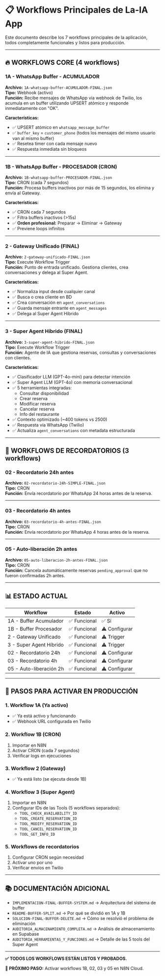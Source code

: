# 📋 Workflows Principales de La-IA App

Este documento describe los 7 workflows principales de la aplicación, todos completamente funcionales y listos para producción.

---

## 🔥 WORKFLOWS CORE (4 workflows)

### 1A - WhatsApp Buffer - ACUMULADOR
**Archivo:** `1A-whatsapp-buffer-ACUMULADOR-FINAL.json`  
**Tipo:** Webhook (activo)  
**Función:** Recibe mensajes de WhatsApp vía webhook de Twilio, los acumula en un buffer utilizando UPSERT atómico y responde inmediatamente con "OK".

**Características:**
- ✅ UPSERT atómico en `whatsapp_message_buffer`
- ✅ `buffer_key` = `customer_phone` (todos los mensajes del mismo usuario van al mismo buffer)
- ✅ Resetea timer con cada mensaje nuevo
- ✅ Respuesta inmediata sin bloqueos

---

### 1B - WhatsApp Buffer - PROCESADOR (CRON)
**Archivo:** `1B-whatsapp-buffer-PROCESADOR-FINAL.json`  
**Tipo:** CRON (cada 7 segundos)  
**Función:** Procesa buffers inactivos por más de 15 segundos, los elimina y envía al Gateway.

**Características:**
- ✅ CRON cada 7 segundos
- ✅ Filtra buffers inactivos (>15s)
- ✅ **Orden profesional:** Preparar → Eliminar → Gateway
- ✅ Previene loops infinitos

---

### 2 - Gateway Unificado (FINAL)
**Archivo:** `2-gateway-unificado-FINAL.json`  
**Tipo:** Execute Workflow Trigger  
**Función:** Punto de entrada unificado. Gestiona clientes, crea conversaciones y delega al Super Agent.

**Características:**
- ✅ Normaliza input desde cualquier canal
- ✅ Busca o crea cliente en BD
- ✅ Crea conversación en `agent_conversations`
- ✅ Guarda mensaje entrante en `agent_messages`
- ✅ Delega al Super Agent Híbrido

---

### 3 - Super Agent Híbrido (FINAL)
**Archivo:** `3-super-agent-hibrido-FINAL.json`  
**Tipo:** Execute Workflow Trigger  
**Función:** Agente de IA que gestiona reservas, consultas y conversaciones con clientes.

**Características:**
- ✅ Clasificador LLM (GPT-4o-mini) para detectar intención
- ✅ Super Agent LLM (GPT-4o) con memoria conversacional
- ✅ 5 herramientas integradas:
  - Consultar disponibilidad
  - Crear reserva
  - Modificar reserva
  - Cancelar reserva
  - Info del restaurante
- ✅ Contexto optimizado (~400 tokens vs 2500)
- ✅ Respuesta vía WhatsApp (Twilio)
- ✅ Actualiza `agent_conversations` con metadata estructurada

---

## 🔔 WORKFLOWS DE RECORDATORIOS (3 workflows)

### 02 - Recordatorio 24h antes
**Archivo:** `02-recordatorio-24h-SIMPLE-FINAL.json`  
**Tipo:** CRON  
**Función:** Envía recordatorio por WhatsApp 24 horas antes de la reserva.

---

### 03 - Recordatorio 4h antes
**Archivo:** `03-recordatorio-4h-antes-FINAL.json`  
**Tipo:** CRON  
**Función:** Envía recordatorio por WhatsApp 4 horas antes de la reserva.

---

### 05 - Auto-liberación 2h antes
**Archivo:** `05-auto-liberacion-2h-antes-FINAL.json`  
**Tipo:** CRON  
**Función:** Cancela automáticamente reservas `pending_approval` que no fueron confirmadas 2h antes.

---

## 📊 ESTADO ACTUAL

| Workflow | Estado | Activo |
|----------|--------|--------|
| 1A - Buffer Acumulador | ✅ Funcional | ✅ Sí |
| 1B - Buffer Procesador | ✅ Funcional | ⚠️ Configurar |
| 2 - Gateway Unificado | ✅ Funcional | ⚠️ Trigger |
| 3 - Super Agent Híbrido | ✅ Funcional | ⚠️ Trigger |
| 02 - Recordatorio 24h | ✅ Funcional | ⚠️ Configurar |
| 03 - Recordatorio 4h | ✅ Funcional | ⚠️ Configurar |
| 05 - Auto-liberación 2h | ✅ Funcional | ⚠️ Configurar |

---

## 🚀 PASOS PARA ACTIVAR EN PRODUCCIÓN

### 1. Workflow 1A (Ya activo)
- ✅ Ya está activo y funcionando
- ✅ Webhook URL configurada en Twilio

### 2. Workflow 1B (CRON)
1. Importar en N8N
2. Activar CRON (cada 7 segundos)
3. Verificar logs en ejecuciones

### 3. Workflow 2 (Gateway)
- ✅ Ya está listo (se ejecuta desde 1B)

### 4. Workflow 3 (Super Agent)
1. Importar en N8N
2. Configurar IDs de las Tools (5 workflows separados):
   - `TOOL_CHECK_AVAILABILITY_ID`
   - `TOOL_CREATE_RESERVATION_ID`
   - `TOOL_MODIFY_RESERVATION_ID`
   - `TOOL_CANCEL_RESERVATION_ID`
   - `TOOL_GET_INFO_ID`

### 5. Workflows de recordatorios
1. Configurar CRON según necesidad
2. Activar uno por uno
3. Verificar envíos en Twilio

---

## 📚 DOCUMENTACIÓN ADICIONAL

- `IMPLEMENTACION-FINAL-BUFFER-SYSTEM.md` → Arquitectura del sistema de buffer
- `README-BUFFER-SPLIT.md` → Por qué se dividió en 1A y 1B
- `SOLUCION-FINAL-BUFFER-DELETE.md` → Cómo se resolvió el problema de eliminación
- `AUDITORIA_ALMACENAMIENTO_COMPLETA.md` → Análisis de almacenamiento en Supabase
- `AUDITORIA_HERRAMIENTAS_Y_FUNCIONES.md` → Detalle de las 5 tools del Super Agent

---

**✅ TODOS LOS WORKFLOWS ESTÁN LISTOS Y PROBADOS.**

**🎯 PRÓXIMO PASO:** Activar workflows 1B, 02, 03 y 05 en N8N Cloud.

